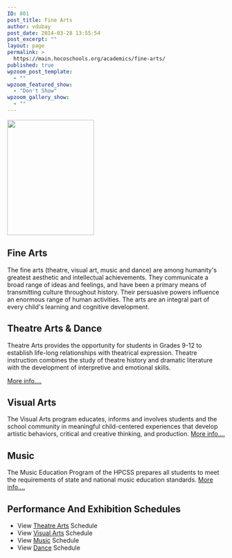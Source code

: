 ```yaml
---
ID: 801
post_title: Fine Arts
author: vdubay
post_date: 2014-03-28 13:55:54
post_excerpt: ""
layout: page
permalink: >
  https://main.hocoschools.org/academics/fine-arts/
published: true
wpzoom_post_template:
  - ""
wpzoom_featured_show:
  - "Don't Show"
wpzoom_gallery_show:
  - ""
---
```

<img class="pict" alt=" " src="/f/academics/arts/arts_pic2.jpg" width="200" height="266" border="0" />

<h2>Fine Arts</h2>

<p>The fine arts (theatre, visual art, music and dance) are among humanity's greatest aesthetic and intellectual achievements. They communicate a broad range of ideas and feelings, and have been a primary means of transmitting culture throughout history. Their persuasive powers influence an enormous range of human activities. The arts are an integral part of every child's learning and cognitive development.</p>

<h2>Theatre Arts &amp; Dance</h2>

<p>Theatre Arts provides the opportunity for students in Grades 9-12 to establish life-long relationships with theatrical expression. Theatre instruction combines the study of theatre history and dramatic literature with the development of interpretive and emotional skills.</p>

<a href="/academics/fine-arts/theatre-arts/">More info....</a>

<h2>Visual Arts</h2>

<p>The Visual Arts program educates, informs and involves students and the school community in meaningful child-centered experiences that develop artistic behaviors, critical and creative thinking, and production. <a href="/academics/fine-arts/visual-arts/">More info....</a></p>

<h2>Music</h2>

<p>The Music Education Program of the HPCSS prepares all students to meet the requirements of state and national music education standards. <a href="/academics/fine-arts/music-education/">More info....</a></p>

<h2>Performance And Exhibition Schedules</h2>

<ul>
  <li>View <a href="/news/school-performances/#theatre">Theatre Arts</a> Schedule</li>
  <li>View <a href="/news/school-performances/#arts">Visual Arts</a> Schedule</li>
  <li>View <a href="/news/school-performances/#music">Music</a> Schedule</li>
  <li>View <a href="/news/school-performances/#dance">Dance</a> Schedule</li>
</ul>